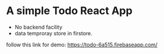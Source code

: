 # A simple Todo React App

- No backend facility
- data temproray store in firstore.

follow this link for demo: https://todo-6a515.firebaseapp.com/
